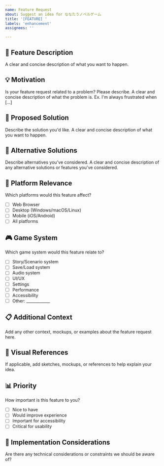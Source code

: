 ```yaml
---
name: Feature Request
about: Suggest an idea for ななたうノベルゲーム
title: '[FEATURE] '
labels: 'enhancement'
assignees: ''

---
```


## 🌟 Feature Description
A clear and concise description of what you want to happen.

## 💡 Motivation
Is your feature request related to a problem? Please describe.
A clear and concise description of what the problem is. Ex. I'm always frustrated when [...]

## 🎯 Proposed Solution
Describe the solution you'd like.
A clear and concise description of what you want to happen.

## 🔄 Alternative Solutions
Describe alternatives you've considered.
A clear and concise description of any alternative solutions or features you've considered.

## 📱 Platform Relevance
Which platforms would this feature affect?
- [ ] Web Browser
- [ ] Desktop (Windows/macOS/Linux)
- [ ] Mobile (iOS/Android)
- [ ] All platforms

## 🎮 Game System
Which game system would this feature relate to?
- [ ] Story/Scenario system
- [ ] Save/Load system
- [ ] Audio system
- [ ] UI/UX
- [ ] Settings
- [ ] Performance
- [ ] Accessibility
- [ ] Other: ____________

## 📋 Additional Context
Add any other context, mockups, or examples about the feature request here.

## 🎨 Visual References
If applicable, add sketches, mockups, or references to help explain your idea.

## 📊 Priority
How important is this feature to you?
- [ ] Nice to have
- [ ] Would improve experience
- [ ] Important for accessibility
- [ ] Critical for usability

## 🔧 Implementation Considerations
Are there any technical considerations or constraints we should be aware of?